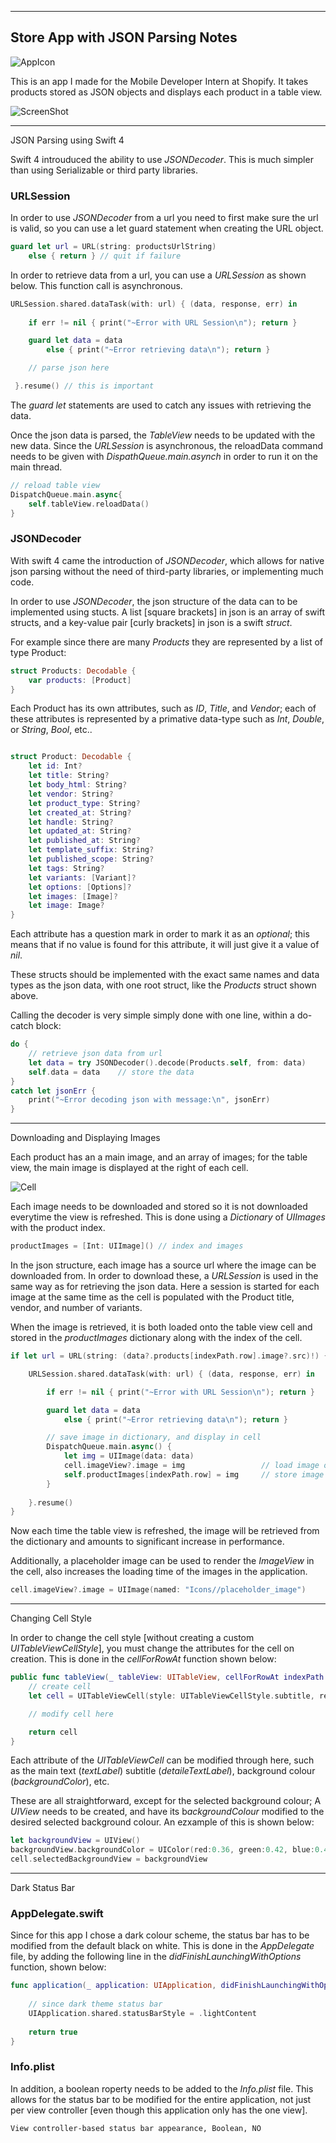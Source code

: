 ------------------------------------
Store App with JSON Parsing Notes
------------------------------------
![AppIcon](/Super%20Awesome%20Store/Icons/Icon-40%402x.png)

This is an app I made for the Mobile Developer Intern at Shopify. It takes products stored as JSON objects and displays each product in a table view.

![ScreenShot](/SuperDuperAwesomeStore.png)
____________________________________
JSON Parsing using Swift 4

Swift 4 introuduced the ability to use *JSONDecoder*. This is much simpler than using Serializable or third party libraries.


### URLSession

In order to use *JSONDecoder* from a url you need to first make sure the url is valid, so you can use a let guard statement when creating the URL object.

```swift
guard let url = URL(string: productsUrlString)
    else { return } // quit if failure
```

In order to retrieve data from a url, you can use a *URLSession* as shown below. This function call is asynchronous.

```swift
URLSession.shared.dataTask(with: url) { (data, response, err) in 
    
    if err != nil { print("~Error with URL Session\n"); return }

    guard let data = data
        else { print("~Error retrieving data\n"); return }

    // parse json here

 }.resume() // this is important
```

The _guard let_ statements are used to catch any issues with retrieving the data.

Once the json data is parsed, the *TableView* needs to be updated with the new data. Since the *URLSession* is asynchronous, the reloadData command needs to be given with *DispathQueue.main.asynch* in order to run it on the main thread.

```swift
// reload table view
DispatchQueue.main.async{
    self.tableView.reloadData()
}

```

### JSONDecoder

With swift 4 came the introduction of *JSONDecoder*, which allows for native json parsing without the need of third-party libraries, or implementing much code.

In order to use *JSONDecoder*, the json structure of the data can to be implemented using stucts. A list [square brackets] in json is an array of swift structs, and a key-value pair [curly brackets] in json is a swift *struct*.

For example since there are many _Products_ they are represented by a list of type Product:

```swift
struct Products: Decodable {
    var products: [Product]
}
```

Each Product has its own attributes, such as _ID_, _Title_, and _Vendor_; each of these attributes is represented by a primative data-type such as *Int*, *Double*, or *String*, *Bool*, etc..

```swift

struct Product: Decodable {
    let id: Int?
    let title: String?
    let body_html: String?
    let vendor: String?
    let product_type: String?
    let created_at: String?
    let handle: String?
    let updated_at: String?
    let published_at: String?
    let template_suffix: String?
    let published_scope: String?
    let tags: String?
    let variants: [Variant]?
    let options: [Options]?
    let images: [Image]?
    let image: Image?
}
```

Each attribute has a question mark in order to mark it as an _optional_; this means that if no value is found for this attribute, it will just give it a value of _nil_.

These structs should be implemented with the exact same names and data types as the json data, with one root struct, like the *Products* struct shown above.

Calling the decoder is very simple simply done with one line, within a do-catch block:

```swift
do {
    // retrieve json data from url
    let data = try JSONDecoder().decode(Products.self, from: data)
    self.data = data    // store the data
}
catch let jsonErr {
    print("~Error decoding json with message:\n", jsonErr)
}

```

____________________________________
Downloading and Displaying Images

Each product has an a main image, and an array of images; for the table view, the main image is displayed at the right of each cell.

![Cell](/cell.png)

Each image needs to be downloaded and stored so it is not downloaded everytime the view is refreshed. This is done using a *Dictionary* of *UIImages* with the product index.

```swift
productImages = [Int: UIImage]() // index and images
```

In the json structure, each image has a source url where the image can be downloaded from. In order to download these, a *URLSession* is used in the same way as for retrieving the json data. Here a session is started for each image at the same time as the cell is populated with the Product title, vendor, and number of variants.

When the image is retrieved, it is both loaded onto the table view cell and stored in the _productImages_ dictionary along with the index of the cell.

```swift
if let url = URL(string: (data?.products[indexPath.row].image?.src)!) {

    URLSession.shared.dataTask(with: url) { (data, response, err) in

        if err != nil { print("~Error with URL Session\n"); return }

        guard let data = data
            else { print("~Error retrieving data\n"); return }

        // save image in dictionary, and display in cell
        DispatchQueue.main.async() {
            let img = UIImage(data: data)
            cell.imageView?.image = img                 // load image onto cell
            self.productImages[indexPath.row] = img     // store image
        }
        
    }.resume()
}
```
Now each time the table view is refreshed, the image will be retrieved from the dictionary and amounts to significant increase in performance.

Additionally, a placeholder image can be used to render the *ImageView* in the cell, also increases the loading time of the images in the application.

```swift
cell.imageView?.image = UIImage(named: "Icons//placeholder_image")
```

____________________________________
Changing Cell Style

In order to change the cell style [without creating a custom *UITableViewCellStyle*], you must change the attributes for the cell on creation. This is done in the _cellForRowAt_ function shown below:

```swift
public func tableView(_ tableView: UITableView, cellForRowAt indexPath: IndexPath) -> UITableViewCell {
    // create cell
    let cell = UITableViewCell(style: UITableViewCellStyle.subtitle, reuseIdentifier: "cell")

    // modify cell here

    return cell
}
```

Each attribute of the *UITableViewCell* can be modified through here, such as the main text (*textLabel*) subtitle (*detaileTextLabel*), background colour (*backgroundColor*), etc.

These are all straightforward, except for the selected background colour; A *UIView* needs to be created, and have its b*ackgroundColour* modified to the desired selected background colour. An ezxample of this is shown below:

```swift
let backgroundView = UIView()
backgroundView.backgroundColor = UIColor(red:0.36, green:0.42, blue:0.42, alpha:1.0)
cell.selectedBackgroundView = backgroundView
```

____________________________________
Dark Status Bar

### AppDelegate.swift

Since for this app I chose a dark colour scheme, the status bar has to be modified from the default black on white. This is done in the _AppDelegate_ file, by adding the following line in the _didFinishLaunchingWithOptions_ function, shown below:

```swift
func application(_ application: UIApplication, didFinishLaunchingWithOptions launchOptions: [UIApplicationLaunchOptionsKey: Any]?) -> Bool {
    
    // since dark theme status bar
    UIApplication.shared.statusBarStyle = .lightContent
    
    return true
}
```

### Info.plist

In addition, a boolean roperty needs to be added to the _Info.plist_ file. This allows for the status bar to be modified for the entire application, not just per view controller [even though this application only has the one view].

```
View controller-based status bar appearance, Boolean, NO
```